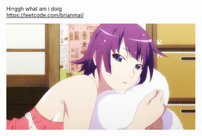 Hrrggh what am i doig <br />
https://leetcode.com/brianmai/
  
      
      
        
![](https://github.com/bmai1/bmai1/blob/main/ok.gif)
